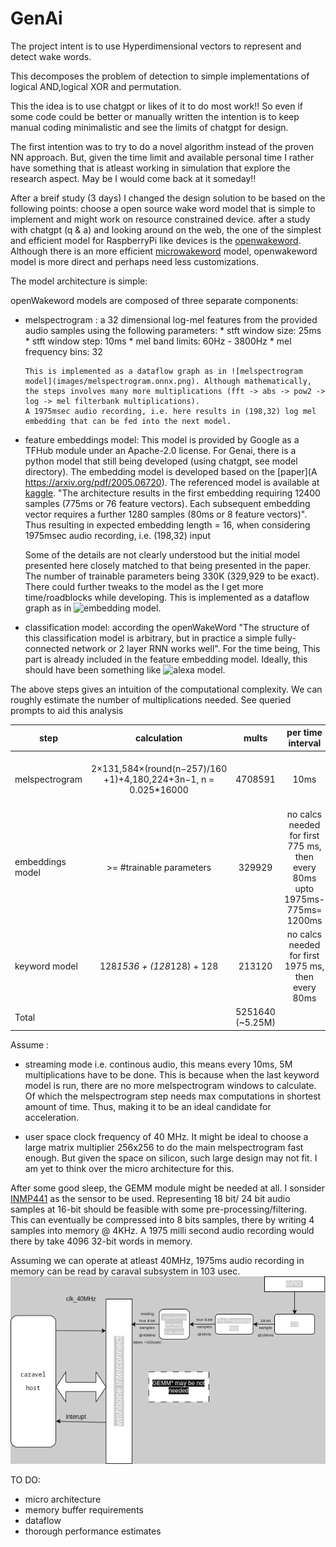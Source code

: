 # GenAi

The project intent is to use Hyperdimensional vectors to represent and detect wake words. 

This decomposes the problem of detection to simple implementations of logical AND,logical XOR and permutation.

This the idea is to use chatgpt or likes of it to do most work!! So even if some code could be better or manually written
the intention is to keep manual coding minimalistic and see the limits of chatgpt for design.


The first intention was to try to do a novel algorithm instead of the proven NN approach. But, given the time limit and available
personal time I rather have something that is atleast working in simulation that explore the research aspect. May be I would come back at it someday!! 

After a breif study (3 days) I changed the design solution to be based on the following points:
choose a open source wake word model that is simple to implement and might work on resource constrained device. 
after a study with chatgpt (q & a) and looking around on the web, the one of the simplest and efficient model for RaspberryPi like devices 
is the [openwakeword](https://github.com/dscripka/openWakeWord). Although there is an more efficient [microwakeword](https://github.com/kahrendt/microWakeWord) model, openwakeword model is more direct and perhaps need less customizations. 

The model architecture is simple: 

openWakeword models are composed of three separate components:

  * melspectrogram : a 32 dimensional log-mel features from the provided audio samples using the following parameters:
        * stft window size: 25ms
        * stft window step: 10ms
        * mel band limits: 60Hz - 3800Hz
        * mel frequency bins: 32

        This is implemented as a dataflow graph as in ![melspectrogram model](images/melspectrogram.onnx.png). Although mathematically, the steps involves many more multiplications (fft -> abs -> pow2 -> log -> mel filterbank multiplications).
        A 1975msec audio recording, i.e. here results in (198,32) log mel embedding that can be fed into the next model. 


  * feature embeddings model: This model is provided by Google as a TFHub module under an Apache-2.0 license. For Genai, there is a python model that still being developed (using chatgpt, see model directory). The embedding model is developed based on the [paper](A https://arxiv.org/pdf/2005.06720). The referenced model is available at [kaggle](https://www.kaggle.com/models/google/speech-embedding/tensorFlow1/speech-embedding). "The architecture results in the first embedding requiring 12400 samples (775ms or 76 feature vectors). Each subsequent embedding vector requires a further 1280 samples (80ms or 8 feature vectors)". Thus resulting in expected embedding length = 16, when considering 1975msec audio recording, i.e. (198,32) input 

    Some of the details are not clearly understood but the initial model presented here closely matched to that being presented in the paper. The number of trainable parameters being 330K (329,929 to be exact). There could further tweaks to the model as the I get more time/roadblocks while developing. This is implemented as a dataflow graph as in ![embedding model](images/embedding_model.onnx.png). 

  * classification model: according the openWakeWord "The structure of this classification model is arbitrary, but in practice a simple fully-connected network or 2 layer RNN works well". For the time being, This part is already included in the feature embedding model. Ideally, this should have been something like ![alexa model](images/alexa_v0.1.onnx.png).

The above steps gives an intuition of the computational complexity. We can roughly estimate the number of multiplications needed. See queried prompts to aid this analysis[](model/design_thoughts.prompt.md)

| step   | calculation |  mults |  per time interval | input |output |
|----------|:-------------:|:------:|:------:|:------:|:------:|
| melspectrogram|  2×131,584×(round(n−257)/160​+1)+4,180,224+3n−1, n = 0.025*16000| 4708591 | 10ms |25 ms audio @ 16khz sampling rate |one 32-dimensional log-mel feature vector |
| embeddings model |    >= #trainable parameters   |   329929 | no calcs needed for first 775 ms,  then every 80ms upto 1975ms-775ms= 1200ms|76 log-mel feature vectors| one 96-dimensional embedded vector |
| keyword model | 128*1536 + (128*128) + 128 |    213120| no calcs needed for first 1975 ms, then every 80ms |16-embedded vector | 1 sigmoid output indicating yes/no|
|Total |                                        | 5251640 (~5.25M)  ||


Assume :
  - streaming mode i.e. continous audio, this means every 10ms, 5M multiplications have to be done. This is because when the last keyword model is run, there are no more melspectrogram windows to calculate. Of which the melspectrogram step needs max computations in shortest amount of time. Thus, making it to be an ideal candidate for acceleration.
  
  - user space clock frequency of 40 MHz. It might be ideal to choose a large matrix multiplier 256x256 to do the main melspectrogram fast enough. But given the space on silicon, such large design may not fit. I am yet to think over the micro architecture for this. 

After some good sleep, the GEMM module might be needed at all. I sonsider [INMP441](https://www.tinytronics.nl/index.php?route=product/product/get_file&file=3422/INMP441.pdf) as the sensor to be used. Representing 18 bit/ 24 bit audio samples at 16-bit should be feasible with some pre-processing/filtering. This can eventually be compressed into 8 bits samples, there by writing 4 samples into memory @ 4KHz. A 1975 milli second audio recording would there by take 4096 32-bit words in memory.

Assuming we can operate at atleast 40MHz, 1975ms audio recording in memory can be read by caraval subsystem in 103 usec.
  ![Top level diagram](doc/images/top.png)

  TO DO:
  - micro architecture
  - memory buffer requirements
  - dataflow
  - thorough performance estimates

